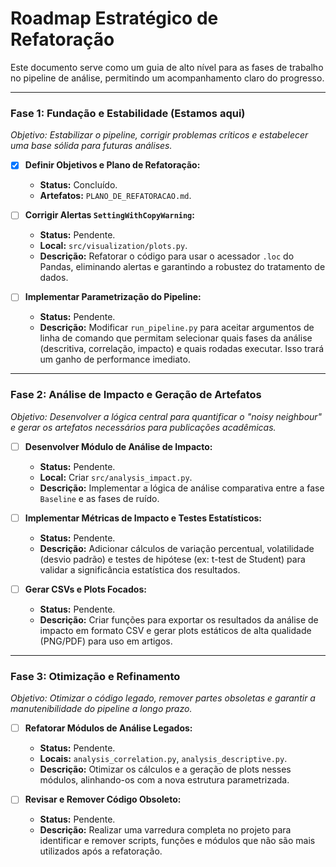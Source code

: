 # Roadmap Estratégico de Refatoração

Este documento serve como um guia de alto nível para as fases de trabalho no pipeline de análise, permitindo um acompanhamento claro do progresso.

---

### Fase 1: Fundação e Estabilidade (Estamos aqui)

*Objetivo: Estabilizar o pipeline, corrigir problemas críticos e estabelecer uma base sólida para futuras análises.*

- [x] **Definir Objetivos e Plano de Refatoração:**
  - **Status:** Concluído.
  - **Artefatos:** `PLANO_DE_REFATORACAO.md`.

- [ ] **Corrigir Alertas `SettingWithCopyWarning`:**
  - **Status:** Pendente.
  - **Local:** `src/visualization/plots.py`.
  - **Descrição:** Refatorar o código para usar o acessador `.loc` do Pandas, eliminando alertas e garantindo a robustez do tratamento de dados.

- [ ] **Implementar Parametrização do Pipeline:**
  - **Status:** Pendente.
  - **Descrição:** Modificar `run_pipeline.py` para aceitar argumentos de linha de comando que permitam selecionar quais fases da análise (descritiva, correlação, impacto) e quais rodadas executar. Isso trará um ganho de performance imediato.

---

### Fase 2: Análise de Impacto e Geração de Artefatos

*Objetivo: Desenvolver a lógica central para quantificar o "noisy neighbour" e gerar os artefatos necessários para publicações acadêmicas.*

- [ ] **Desenvolver Módulo de Análise de Impacto:**
  - **Status:** Pendente.
  - **Local:** Criar `src/analysis_impact.py`.
  - **Descrição:** Implementar a lógica de análise comparativa entre a fase `Baseline` e as fases de ruído.

- [ ] **Implementar Métricas de Impacto e Testes Estatísticos:**
  - **Status:** Pendente.
  - **Descrição:** Adicionar cálculos de variação percentual, volatilidade (desvio padrão) e testes de hipótese (ex: t-test de Student) para validar a significância estatística dos resultados.

- [ ] **Gerar CSVs e Plots Focados:**
  - **Status:** Pendente.
  - **Descrição:** Criar funções para exportar os resultados da análise de impacto em formato CSV e gerar plots estáticos de alta qualidade (PNG/PDF) para uso em artigos.

---

### Fase 3: Otimização e Refinamento

*Objetivo: Otimizar o código legado, remover partes obsoletas e garantir a manutenibilidade do pipeline a longo prazo.*

- [ ] **Refatorar Módulos de Análise Legados:**
  - **Status:** Pendente.
  - **Locais:** `analysis_correlation.py`, `analysis_descriptive.py`.
  - **Descrição:** Otimizar os cálculos e a geração de plots nesses módulos, alinhando-os com a nova estrutura parametrizada.

- [ ] **Revisar e Remover Código Obsoleto:**
  - **Status:** Pendente.
  - **Descrição:** Realizar uma varredura completa no projeto para identificar e remover scripts, funções e módulos que não são mais utilizados após a refatoração.
